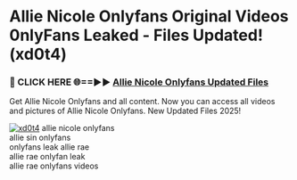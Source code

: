 # Allie Nicole Onlyfans Original Videos 0nlyFans Leaked - Files Updated! (xd0t4)

<h3>🔴 CLICK HERE 🌐==►► <a href="https://tinyurl.com/2jnfzry5" rel="nofollow">Allie Nicole Onlyfans Updated Files</a></h3>

Get Allie Nicole Onlyfans and all content. Now you can access all videos and pictures of Allie Nicole Onlyfans. New Updated Files 2025!

[![xd0t4](https://i.imgur.com/GyGTBgg.gif)](https://tinyurl.com/2jnfzry5)
allie nicole onlyfans<br>
allie sin onlyfans<br>
onlyfans leak allie rae<br>
allie rae onlyfan leak<br>
allie rae onlyfans videos